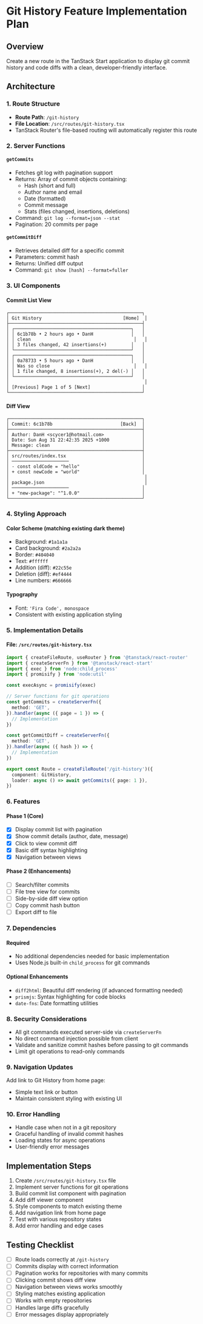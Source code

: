 # Git History Feature Implementation Plan

## Overview
Create a new route in the TanStack Start application to display git commit history and code diffs with a clean, developer-friendly interface.

## Architecture

### 1. Route Structure
- **Route Path**: `/git-history`
- **File Location**: `/src/routes/git-history.tsx`
- TanStack Router's file-based routing will automatically register this route

### 2. Server Functions

#### `getCommits`
- Fetches git log with pagination support
- Returns: Array of commit objects containing:
  - Hash (short and full)
  - Author name and email
  - Date (formatted)
  - Commit message
  - Stats (files changed, insertions, deletions)
- Command: `git log --format=json --stat`
- Pagination: 20 commits per page

#### `getCommitDiff`
- Retrieves detailed diff for a specific commit
- Parameters: commit hash
- Returns: Unified diff output
- Command: `git show [hash] --format=fuller`

### 3. UI Components

#### Commit List View
```
┌─────────────────────────────────────────────────┐
│ Git History                              [Home]  │
├─────────────────────────────────────────────────┤
│ ┌───────────────────────────────────────────┐   │
│ │ 6c1b78b • 2 hours ago • DanH              │   │
│ │ clean                                      │   │
│ │ 3 files changed, 42 insertions(+)         │   │
│ └───────────────────────────────────────────┘   │
│ ┌───────────────────────────────────────────┐   │
│ │ 0a78733 • 5 hours ago • DanH              │   │
│ │ Was so close                               │   │
│ │ 1 file changed, 8 insertions(+), 2 del(-) │   │
│ └───────────────────────────────────────────┘   │
│                                                  │
│ [Previous] Page 1 of 5 [Next]                   │
└─────────────────────────────────────────────────┘
```

#### Diff View
```
┌─────────────────────────────────────────────────┐
│ Commit: 6c1b78b                         [Back]  │
├─────────────────────────────────────────────────┤
│ Author: DanH <scycer1@hotmail.com>              │
│ Date: Sun Aug 31 22:42:35 2025 +1000            │
│ Message: clean                                  │
├─────────────────────────────────────────────────┤
│ src/routes/index.tsx                            │
│ ─────────────────────                           │
│ - const oldCode = "hello"                       │
│ + const newCode = "world"                       │
│                                                  │
│ package.json                                     │
│ ─────────────────────                           │
│ + "new-package": "^1.0.0"                       │
└─────────────────────────────────────────────────┘
```

### 4. Styling Approach

#### Color Scheme (matching existing dark theme)
- Background: `#1a1a1a`
- Card background: `#2a2a2a`
- Border: `#404040`
- Text: `#ffffff`
- Addition (diff): `#22c55e`
- Deletion (diff): `#ef4444`
- Line numbers: `#666666`

#### Typography
- Font: `'Fira Code', monospace`
- Consistent with existing application styling

### 5. Implementation Details

#### File: `/src/routes/git-history.tsx`
```typescript
import { createFileRoute, useRouter } from '@tanstack/react-router'
import { createServerFn } from '@tanstack/react-start'
import { exec } from 'node:child_process'
import { promisify } from 'node:util'

const execAsync = promisify(exec)

// Server functions for git operations
const getCommits = createServerFn({
  method: 'GET',
}).handler(async ({ page = 1 }) => {
  // Implementation
})

const getCommitDiff = createServerFn({
  method: 'GET',
}).handler(async ({ hash }) => {
  // Implementation
})

export const Route = createFileRoute('/git-history')({
  component: GitHistory,
  loader: async () => await getCommits({ page: 1 }),
})
```

### 6. Features

#### Phase 1 (Core)
- [x] Display commit list with pagination
- [x] Show commit details (author, date, message)
- [x] Click to view commit diff
- [x] Basic diff syntax highlighting
- [x] Navigation between views

#### Phase 2 (Enhancements)
- [ ] Search/filter commits
- [ ] File tree view for commits
- [ ] Side-by-side diff view option
- [ ] Copy commit hash button
- [ ] Export diff to file

### 7. Dependencies

#### Required
- No additional dependencies needed for basic implementation
- Uses Node.js built-in `child_process` for git commands

#### Optional Enhancements
- `diff2html`: Beautiful diff rendering (if advanced formatting needed)
- `prismjs`: Syntax highlighting for code blocks
- `date-fns`: Date formatting utilities

### 8. Security Considerations
- All git commands executed server-side via `createServerFn`
- No direct command injection possible from client
- Validate and sanitize commit hashes before passing to git commands
- Limit git operations to read-only commands

### 9. Navigation Updates
Add link to Git History from home page:
- Simple text link or button
- Maintain consistent styling with existing UI

### 10. Error Handling
- Handle case when not in a git repository
- Graceful handling of invalid commit hashes
- Loading states for async operations
- User-friendly error messages

## Implementation Steps

1. Create `/src/routes/git-history.tsx` file
2. Implement server functions for git operations
3. Build commit list component with pagination
4. Add diff viewer component
5. Style components to match existing theme
6. Add navigation link from home page
7. Test with various repository states
8. Add error handling and edge cases

## Testing Checklist
- [ ] Route loads correctly at `/git-history`
- [ ] Commits display with correct information
- [ ] Pagination works for repositories with many commits
- [ ] Clicking commit shows diff view
- [ ] Navigation between views works smoothly
- [ ] Styling matches existing application
- [ ] Works with empty repositories
- [ ] Handles large diffs gracefully
- [ ] Error messages display appropriately